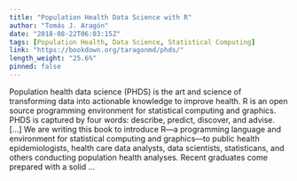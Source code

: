 ```yaml
---
title: "Population Health Data Science with R"
author: "Tomás J. Aragón"
date: "2018-08-22T06:03:15Z"
tags: [Population Health, Data Science, Statistical Computing]
link: "https://bookdown.org/taragonmd/phds/"
length_weight: "25.6%"
pinned: false
---
```


Population health data science (PHDS) is the art and science of transforming data into actionable knowledge to improve health. R is an open source programming environment for statistical computing and graphics. PHDS is captured by four words: describe, predict, discover, and advise. [...] We are writing this book to introduce R—a programming language and environment for statistical computing and graphics—to public health epidemiologists, health care data analysts, data scientists, statisticans, and others conducting population health analyses. Recent graduates come prepared with a solid ...
